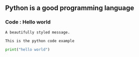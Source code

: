 ## Python is a good programming language
### Code : Hello world


```admonish info
A beautifully styled message.
```

```admonish example
This is the python code example
```


```py
print("hello world")
```